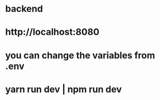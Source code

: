 # backend

# http://localhost:8080

# you can change the variables from .env

# yarn run dev | npm run dev
